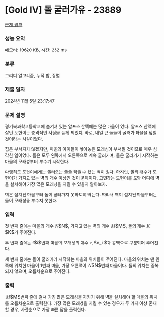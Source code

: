 # [Gold IV] 돌 굴러가유 - 23889 

[문제 링크](https://www.acmicpc.net/problem/23889) 

### 성능 요약

메모리: 19620 KB, 시간: 232 ms

### 분류

그리디 알고리즘, 누적 합, 정렬

### 제출 일자

2024년 11월 5일 23:17:47

### 문제 설명

<p>경기북과학고등학교에 숨겨져 있는 알프스 산맥에는 많은 마을이 있다. 알프스 산맥에 살던 도현이는 충격적인 사실을 듣게 되었다. 바로, 내일 큰 돌들이 굴러가 마을을 덮칠 것이라는 사실이었다.</p>

<p>집은 부서지지 않겠지만, 마을의 아이들이 쌓아놓은 모래성이 부서질 것이므로 매우 심각한 일이었다. 돌은 모두 왼쪽에서 오른쪽으로 계속 굴러가며, 돌은 굴러가기 시작하는 마을의 모래성부터 부수기 시작한다.</p>

<p>다행히도 도현이에게는 굴러오는 돌을 막을 수 있는 벽이 있다. 하지만, 돌의 개수가 도현이가 가지고 있는 벽의 개수 이상인 것이 문제이다. 고민하는 도현이를 도와 어디에 벽을 설치해야 가장 많은 모래성을 지킬 수 있을지 알아보자.</p>

<p>벽은 설치된 마을부터 돌이 굴러가지 못하도록 막는다. 따라서 벽이 설치된 마을부터는 돌이 모래성을 부수지 못한다.</p>

### 입력 

 <p>첫 번째 줄에는 마을의 개수 <mjx-container class="MathJax" jax="CHTML" style="font-size: 109%; position: relative;"><mjx-math class="MJX-TEX" aria-hidden="true"><mjx-mi class="mjx-i"><mjx-c class="mjx-c1D441 TEX-I"></mjx-c></mjx-mi></mjx-math><mjx-assistive-mml unselectable="on" display="inline"><math xmlns="http://www.w3.org/1998/Math/MathML"><mi>N</mi></math></mjx-assistive-mml><span aria-hidden="true" class="no-mathjax mjx-copytext">$N$</span></mjx-container>, 가지고 있는 벽의 개수 <mjx-container class="MathJax" jax="CHTML" style="font-size: 109%; position: relative;"><mjx-math class="MJX-TEX" aria-hidden="true"><mjx-mi class="mjx-i"><mjx-c class="mjx-c1D440 TEX-I"></mjx-c></mjx-mi></mjx-math><mjx-assistive-mml unselectable="on" display="inline"><math xmlns="http://www.w3.org/1998/Math/MathML"><mi>M</mi></math></mjx-assistive-mml><span aria-hidden="true" class="no-mathjax mjx-copytext">$M$</span></mjx-container>, 돌의 개수 <mjx-container class="MathJax" jax="CHTML" style="font-size: 109%; position: relative;"><mjx-math class="MJX-TEX" aria-hidden="true"><mjx-mi class="mjx-i"><mjx-c class="mjx-c1D43E TEX-I"></mjx-c></mjx-mi></mjx-math><mjx-assistive-mml unselectable="on" display="inline"><math xmlns="http://www.w3.org/1998/Math/MathML"><mi>K</mi></math></mjx-assistive-mml><span aria-hidden="true" class="no-mathjax mjx-copytext">$K$</span></mjx-container>가 주어진다.</p>

<p>두 번째 줄에는 <mjx-container class="MathJax" jax="CHTML" style="font-size: 109%; position: relative;"><mjx-math class="MJX-TEX" aria-hidden="true"><mjx-mi class="mjx-i"><mjx-c class="mjx-c1D456 TEX-I"></mjx-c></mjx-mi></mjx-math><mjx-assistive-mml unselectable="on" display="inline"><math xmlns="http://www.w3.org/1998/Math/MathML"><mi>i</mi></math></mjx-assistive-mml><span aria-hidden="true" class="no-mathjax mjx-copytext">$i$</span></mjx-container>번째 마을의 모래성의 개수 <mjx-container class="MathJax" jax="CHTML" style="font-size: 109%; position: relative;"><mjx-math class="MJX-TEX" aria-hidden="true"><mjx-msub><mjx-mi class="mjx-i"><mjx-c class="mjx-c1D465 TEX-I"></mjx-c></mjx-mi><mjx-script style="vertical-align: -0.15em;"><mjx-mi class="mjx-i" size="s"><mjx-c class="mjx-c1D456 TEX-I"></mjx-c></mjx-mi></mjx-script></mjx-msub></mjx-math><mjx-assistive-mml unselectable="on" display="inline"><math xmlns="http://www.w3.org/1998/Math/MathML"><msub><mi>x</mi><mi>i</mi></msub></math></mjx-assistive-mml><span aria-hidden="true" class="no-mathjax mjx-copytext">$x_i $</span></mjx-container>가 공백으로 구분되어 주어진다.</p>

<p>세 번째 줄에는 돌이 굴러가기 시작하는 마을의 위치들이 주어진다. 마을의 위치는 맨 왼쪽에 위치한 마을이 1번째 마을, 가장 오른쪽이 <mjx-container class="MathJax" jax="CHTML" style="font-size: 109%; position: relative;"><mjx-math class="MJX-TEX" aria-hidden="true"><mjx-mi class="mjx-i"><mjx-c class="mjx-c1D441 TEX-I"></mjx-c></mjx-mi></mjx-math><mjx-assistive-mml unselectable="on" display="inline"><math xmlns="http://www.w3.org/1998/Math/MathML"><mi>N</mi></math></mjx-assistive-mml><span aria-hidden="true" class="no-mathjax mjx-copytext">$N$</span></mjx-container>번째 마을이다. 돌의 위치는 중복되지 않으며, 오름차순으로 주어진다.</p>

### 출력 

 <p><mjx-container class="MathJax" jax="CHTML" style="font-size: 109%; position: relative;"> <mjx-math class="MJX-TEX" aria-hidden="true"><mjx-mi class="mjx-i"><mjx-c class="mjx-c1D440 TEX-I"></mjx-c></mjx-mi></mjx-math><mjx-assistive-mml unselectable="on" display="inline"><math xmlns="http://www.w3.org/1998/Math/MathML"><mi>M</mi></math></mjx-assistive-mml><span aria-hidden="true" class="no-mathjax mjx-copytext">$M$</span></mjx-container>번째 줄에 걸쳐 가장 많은 모래성을 지키기 위해 벽을 설치해야 할 마을의 위치를 오름차순으로 출력한다. 가장 많은 모래성을 지킬 수 있는 경우가 두 가지 이상 존재할 경우, 사전순으로 가장 빠른 답을 출력한다.</p>

